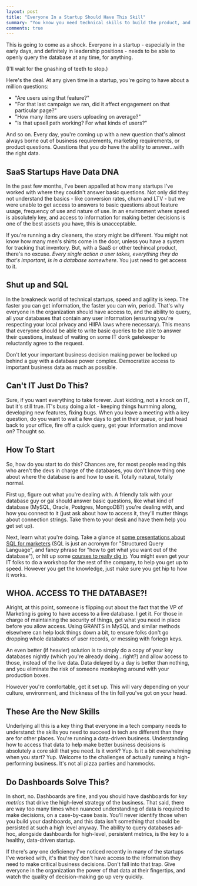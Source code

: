 ```yaml
---
layout: post
title: "Everyone In a Startup Should Have This Skill"
summary: "You know you need technical skills to build the product, and sales skills to sell it, but does your team have this critical skill?"
comments: true
---
```


This is going to come as a shock. Everyone in a startup - especially in the early days, and definitely in leadership positions - needs to be able to openly query the database at any time, for anything. 

(I'll wait for the gnashing of teeth to stop.)

Here's the deal. At any given time in a startup, you're going to have about a million questions:

- "Are users using that feature?"
- "For that last campaign we ran, did it affect engagement on that particular page?"
- "How many items are users uploading on average?"
- "Is that upsell path working? For what kinds of users?"

And so on. Every day, you're coming up with a new question that's almost always borne out of business requirements, marketing requirements, or product questions. Questions that you _do_ have the ability to answer...with the right data. 

## SaaS Startups Have Data DNA

In the past few months, I've been appalled at how many startups I've worked with where they couldn't answer basic questions. Not only did they not understand the basics - like conversion rates, churn and LTV - but we were unable to get access to answers to basic questions about feature usage, frequency of use and nature of use. In an environment where speed is absolutely key, and access to information for making better decisions is one of the best assets you have, this is unacceptable.  

If you're running a dry cleaners, the story might be different. You might not know how many men's shirts come in the door, unless you have a system for tracking that inventory. But, with a SaaS or other techincal product, there's no excuse. _Every single action a user takes, everything they do that's important, is in a database somewhere_. You just need to get access to it. 

## Shut up and SQL

In the breakneck world of technical startups, speed and agility is keep. The faster you can get information, the faster you can win, period. That's why everyone in the organization should have access to, and the ability to query, all your databases that contain any user information (ensuring you're respecting your local privacy and HIIPA laws where necessary). This means that everyone should be able to write basic queries to be able to answer their questions, instead of waiting on some IT donk gatekeeper to reluctantly agree to the request.

Don't let your important business decision making power be locked up behind a guy with a database power complex. Democratize access to important business data as much as possible. 

## Can't IT Just Do This?

Sure, if you want everything to take forever. Just kidding, not a knock on IT, but it's still true. IT's busy doing a lot - keeping things humming along, developing new features, fixing bugs. When you leave a meeting with a key question, do you want to wait a few days to get in their queue, or just head back to your office, fire off a quick query, get your information and move on? Thought so.

## How To Start

So, how do you start to do this? Chances are, for most people reading this who aren't the devs in charge of the databases, you don't know thing one about where the database is and how to use it. Totally natural, totally normal. 

First up, figure out what you're dealing with. A friendly talk with your database guy or gal should answer basic questions, like what kind of database (MySQL, Oracle, Postgres, MongoDB?) you're dealing with, and how you connect to it (just ask about how to access it, they'll mutter things about connection strings. Take them to your desk and have them help you get set up).

Next, learn what you're doing. Take a glance at [some presentations about SQL for marketers][slideshare] (SQL is just an acronym for "Structured Query Language", and fancy phrase for "how to get what you want out of the database"), or hit up some [courses to really dig in][treehouse]. You might even get your IT folks to do a workshop for the rest of the company, to help you get up to speed. However you get the knowledge, just make sure you get hip to how it works. 

## WHOA. ACCESS TO THE DATABASE?!

Alright, at this point, someone is flipping out about the fact that the VP of Marketing is going to have access to a live database. I get it. For those in charge of maintaining the security of things, get what you need in place before you allow access. Using GRANTS in MySQL and similar methods elsewhere can help lock things down a bit, to ensure folks don't go dropping whole databates of user records, or messing with foriegn keys. 

An even better (if heavier) solution is to simply do a copy of your key databases nightly (which you're already doing...right?) and allow access to those, instead of the live data. Data delayed by a day is better than nothing, and you eliminate the risk of someone monkeying around with your production boxes. 

However you're comfortable, get it set up. This will vary depending on your culture, environment, and thickness of the tin foil you've got on your head. 

## These Are the New Skills

Underlying all this is a key thing that everyone in a tech company needs to understand: the skills you need to succeed in tech are different than they are for other places. You're running a data-driven business. Understanding how to access that data to help make better business decisions is absolutely a core skill that you need. Is it work? Yup. Is it a bit overwhelming when you start? Yup. Welcome to the challenges of actually running a high-performing business. It's not all pizza parties and hammocks. 

## Do Dashboards Solve This?

In short, no. Dashboards are fine, and you should have dashboards for _key metrics_ that drive the high-level strategy of the business. That said, there are way too many times when nuanced understanding of data is required to make decisions, on a case-by-case basis. You'll never identify those when you build your dashboards, and this data isn't something that should be persisted at such a high level anyway. The ability to query databases ad-hoc, alongside dashboards for high-level, persistent metrics, is the key to a healthy, data-driven startup.

If there's any one deficiency I've noticed recently in many of the startups I've worked with, it's that they don't have access to the information they need to make critical business decisions. Don't fall into that trap. Give everyone in the organization the power of that data at their fingertips, and watch the quality of decision-making go up very quickly. 

[slideshare]: https://www.slideshare.net/jwmares/sql-for-marketers-slideshare-v1
[treehouse]: https://teamtreehouse.com/library/sql-basics

